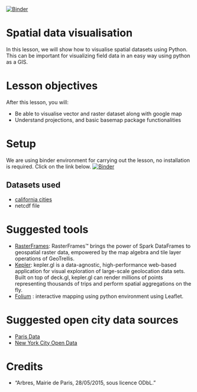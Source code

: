 [![Binder](https://mybinder.org/badge.svg)](https://mybinder.org/v2/gh/mgalland/basemap/master)

# Spatial data visualisation

In this lesson, we will show how to visualise spatial datasets using Python. This can be important for visualizing field data in an easy way using python as a GIS.

# Lesson objectives

After this lesson, you will:
- Be able to visualise vector and raster dataset along with google map
- Understand projections, and basic basemap package functionalities

# Setup

We are using binder environment for carrying out the lesson, no installation is required. Click on the link below.
[![Binder](https://mybinder.org/badge.svg)](https://mybinder.org/v2/gh/mgalland/basemap/master)

## Datasets used
- [california cities](https://github.com/awantik/data-science/blob/master/data/california_cities.csv)  
- netcdf file 


# Suggested tools

- [RasterFrames](http://rasterframes.io/): RasterFrames™ brings the power of Spark DataFrames to geospatial raster data, empowered by the map algebra and tile layer operations of GeoTrellis. 
- [Kepler](https://uber.github.io/kepler.gl/#/): kepler.gl is a data-agnostic, high-performance web-based application for visual exploration of large-scale geolocation data sets. Built on top of deck.gl, kepler.gl can render millions of points representing thousands of trips and perform spatial aggregations on the fly.
- [Folium](http://folium.readthedocs.io/en/latest/) : interactive mapping using python environment using Leaflet. 

# Suggested open city data sources
- [Paris Data](https://opendata.paris.fr/page/home/)
- [New York City Open Data](https://opendata.cityofnewyork.us/)


# Credits
- “Arbres, Mairie de Paris, 28/05/2015, sous licence ODbL.” 

